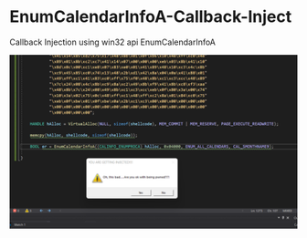 # EnumCalendarInfoA-Callback-Inject
Callback Injection using win32 api EnumCalendarInfoA

![name-of-you-image](https://github.com/Makalu1337/EnumCalendarInfoA-Callback-Inject/blob/main/callback.png?raw=true)

